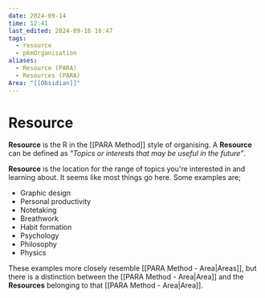 ```yaml
---
date: 2024-09-14
time: 12:41
last_edited: 2024-09-16 16:47
tags:
  - resource
  - pkmOrganisation
aliases:
  - Resource (PARA)
  - Resources (PARA)
Area: "[[Obsidian]]"
---
```

# Resource
**Resource** is the R in the [[PARA Method]] style of organising.
A **Resource** can be defined as *"Topics or interests that may be useful in the future"*.

**Resource** is the location for the range of topics you're interested in and learning about. It seems like most things go here.
Some examples are;
- Graphic design
- Personal productivity
- Notetaking
- Breathwork
- Habit formation
- Psychology
- Philosophy
- Physics

These examples more closely resemble [[PARA Method - Area|Areas]], but there is a distinction between the [[PARA Method - Area|Area]] and the **Resources** belonging to that [[PARA Method - Area|Area]].
